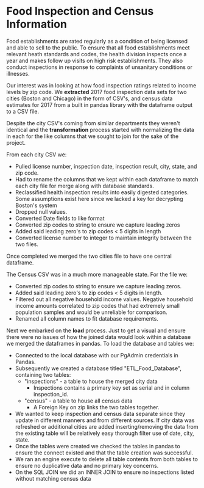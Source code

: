 # Food Inspection and Census Information

Food establishments are rated regularly as a condition of being licensed and able to sell to the public. To ensure that all food establishments meet relevant heath standards and codes, the health division inspects once a year and makes follow up visits on high risk establishments. They also conduct inspections in response to complaints of unsanitary conditions or illnesses.

Our interest was in looking at how food inspection ratings related to income levels by zip code. We **extracted** 2017 food inspection data sets for two cities (Boston and Chicago) in the form of CSV's, and census data estimates for 2017 from a built in pandas library with the dataframe output to a CSV file.

Despite the city CSV's coming from similar departments they weren't identical and the **transformation** process started with normalizing the data in each for the like columns that we sought to join for the sake of the project.

From each city CSV we:

  * Pulled license number, inspection date, inspection result, city, state, and zip code.
  * Had to rename the columns that we kept within each dataframe to match each city file for merge along with database standards.
  * Reclassified health inspection results into easily digested categories. Some assumptions exist here since we lacked a key for decrypting Boston's system
  * Dropped null values.
  * Converted Date fields to like format
  * Converted zip codes to string to ensure we capture leading zeros
  * Added said leading zero's to zip codes < 5 digits in length
  * Converted license number to integer to maintain integrity between the two files.

Once completed we merged the two cities file to have one central dataframe.

The Census CSV was in a much more manageable state. For the file we:
  * Converted zip codes to string to ensure we capture leading zeros.
  * Added said leading zero's to zip codes < 5 digits in length.
  * Filtered out all negative household income values. Negative household income amounts correlated to zip codes that had extremely small population samples and would be unreliable for comparison.
  * Renamed all column names to fit database requirements.

Next we embarked on the **load** process. Just to get a visual and ensure there were no issues of how the joined data would look within a database we merged the dataframes in pandas. To load the database and tables we:
  * Connected to the local database with our PgAdmin credentials in Pandas.
  * Subsequently we created a database titled "ETL_Food_Database", containing two tables:
    * "inspections" - a table to house the merged city data
      * Inspections contains a primary key set as serial and in column inspection_id.
    * "census" - a table to house all census data
      * A Foreign Key on zip links the two tables together.
  * We wanted to keep inspection and census data separate since they update in different manners and from different sources. If city data was refreshed or additional cities are added inserting/removing the data from the existing table will be relatively easy thorough filter use of date, city, state.  
  * Once the tables were created we checked the tables in pandas to ensure the connect existed and that the table creation was successful.
  * We ran an engine execute to delete all table contents from both tables to ensure no duplicative data and no primary key concerns.  
  * On the SQL JOIN we did an INNER JOIN to ensure no inspections listed without matching census data
